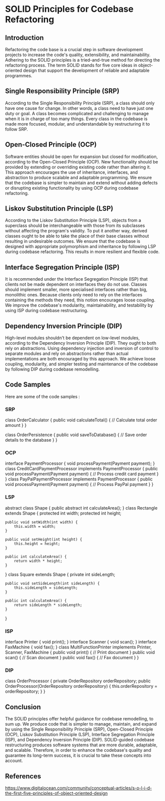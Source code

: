 # SOLID Principles for Codebase Refactoring

## Introduction

Refactoring the code base is a crucial step in software development projects to increase the code's quality, extensibility, and maintainability. Adhering to the SOLID principles is a tried-and-true method for directing the refactoring process. The term SOLID stands for five core ideas in object-oriented design that support the development of reliable and adaptable programmes.

## Single Responsibility Principle (SRP)

According to the Single Responsibility Principle (SRP), a class should only have one cause for change. In other words, a class need to have just one duty or goal. A class becomes complicated and challenging to manage when it is in charge of too many things. Every class in the codebase is made more focused, modular, and understandable by restructuring it to follow SRP.

## Open-Closed Principle (OCP)

Software entities should be open for expansion but closed for modification, according to the Open-Closed Principle (OCP). New functionality should be provided by extending or overriding existing code rather than altering it. This approach encourages the use of inheritance, interfaces, and abstraction to produce scalable and adaptable programming. We ensure that the codebase is simpler to maintain and extend without adding defects or disrupting existing functionality by using OCP during codebase refactoring.

## Liskov Substitution Principle (LSP)

According to the Liskov Substitution Principle (LSP), objects from a superclass should be interchangeable with those from its subclasses without affecting the program's validity. To put it another way, derived classes ought to be able to take the place of their base classes without resulting in undesirable outcomes. We ensure that the codebase is designed with appropriate polymorphism and inheritance by following LSP during codebase refactoring. This results in more resilient and flexible code.

## Interface Segregation Principle (ISP)

It is recommended under the Interface Segregation Principle (ISP) that clients not be made dependent on interfaces they do not use. Classes should implement smaller, more specialised interfaces rather than big, monolithic ones. Because clients only need to rely on the interfaces containing the methods they need, this notion encourages loose coupling. We improve the codebase's modularity, maintainability, and testability by using ISP during codebase restructuring.

## Dependency Inversion Principle (DIP)

High-level modules shouldn't be dependent on low-level modules, according to the Dependency Inversion Principle (DIP). They ought to both rely on abstractions. Using dependency injection and inversion of control to separate modules and rely on abstractions rather than actual implementations are both encouraged by this approach. We achieve loose coupling, modularity, and simpler testing and maintenance of the codebase by following DIP during codebase remodelling.

## Code Samples
Here are some of the code samples :

### SRP

class OrderCalculator {
    public void calculateTotal() {
        // Calculate total order amount
    }
}

class OrderPersistence {
    public void saveToDatabase() {
        // Save order details to the database
    }
}

### OCP

interface PaymentProcessor {
    void processPayment(Payment payment);
}
class CreditCardPaymentProcessor implements PaymentProcessor {
    public void processPayment(Payment payment) {
        // Process credit card payment
    }
}
class PayPalPaymentProcessor implements PaymentProcessor {
    public void processPayment(Payment payment) {
        // Process PayPal payment
    }
}

### LSP

abstract class Shape {
    public abstract int calculateArea();
}
class Rectangle extends Shape {
    protected int width;
    protected int height;
    
    public void setWidth(int width) {
        this.width = width;
    }
    
    public void setHeight(int height) {
        this.height = height;
    }
    
    public int calculateArea() {
        return width * height;
    }
}
class Square extends Shape {
    private int sideLength;
    
    public void setSideLength(int sideLength) {
        this.sideLength = sideLength;
    }
    
    public int calculateArea() {
        return sideLength * sideLength;
    }
}

### ISP
interface Printer {
    void print();
}
interface Scanner {
    void scan();
}
interface FaxMachine {
    void fax();
}
class MultiFunctionPrinter implements Printer, Scanner, FaxMachine {
    public void print() {
        // Print document
    }
    public void scan() {
        // Scan document
    }
    public void fax() {
        // Fax document
    }
}

### DIP

class OrderProcessor {
    private OrderRepository orderRepository;
    public OrderProcessor(OrderRepository orderRepository) {
        this.orderRepository = orderRepository;
    }
}

## Conclusion

The SOLID principles offer helpful guidance for codebase remodelling, to sum up. We produce code that is simpler to manage, maintain, and expand by using the Single Responsibility Principle (SRP), Open-Closed Principle (OCP), Liskov Substitution Principle (LSP), Interface Segregation Principle (ISP), and Dependency Inversion Principle (DIP). SOLID-guided codebase restructuring produces software systems that are more durable, adaptable, and scalable. Therefore, in order to enhance the codebase's quality and guarantee its long-term success, it is crucial to take these concepts into account.

## References
https://www.digitalocean.com/community/conceptual-articles/s-o-l-i-d-the-first-five-principles-of-object-oriented-design
